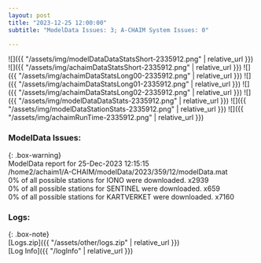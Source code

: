 ```yaml
---
layout: post
title: "2023-12-25 12:00:00"
subtitle: "ModelData Issues: 3; A-CHAIM System Issues: 0"

---
```


![]({{ "/assets/img/modelDataDataStatsShort-2335912.png" | relative_url }})
![]({{ "/assets/img/achaimDataStatsShort-2335912.png" | relative_url }})
![]({{ "/assets/img/achaimDataStatsLong00-2335912.png" | relative_url }})
![]({{ "/assets/img/achaimDataStatsLong01-2335912.png" | relative_url }})
![]({{ "/assets/img/achaimDataStatsLong02-2335912.png" | relative_url }})
![]({{ "/assets/img/modelDataDataStats-2335912.png" | relative_url }})
![]({{ "/assets/img/modelDataStationStats-2335912.png" | relative_url }})
![]({{ "/assets/img/achaimRunTime-2335912.png" | relative_url }})


### ModelData Issues:  
  
{: .box-warning}  
 ModelData report for 25-Dec-2023 12:15:15   
 /home2/achaim1/A-CHAIM/modelData/2023/359/12/modelData.mat   
 0% of all possible stations for IONO were downloaded. x2939   
 0% of all possible stations for SENTINEL were downloaded. x659   
 0% of all possible stations for KARTVERKET were downloaded. x7160   
  


### Logs:  
  
{: .box-note}  
[Logs.zip]({{ "/assets/other/logs.zip" | relative_url }})  
[Log Info]({{ "/logInfo" | relative_url }})  
